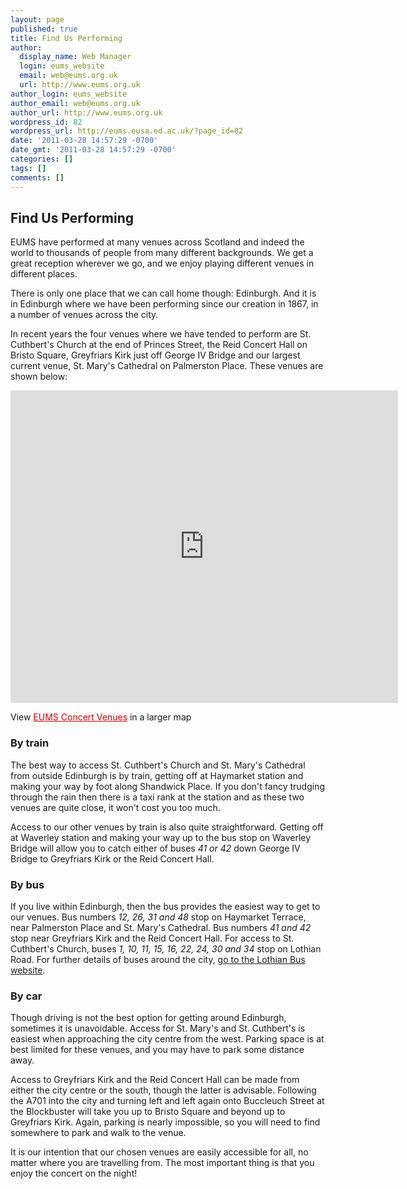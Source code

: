 ```yaml
---
layout: page
published: true
title: Find Us Performing
author:
  display_name: Web Manager
  login: eums_website
  email: web@eums.org.uk
  url: http://www.eums.org.uk
author_login: eums_website
author_email: web@eums.org.uk
author_url: http://www.eums.org.uk
wordpress_id: 82
wordpress_url: http://eums.eusa.ed.ac.uk/?page_id=82
date: '2011-03-28 14:57:29 -0700'
date_gmt: '2011-03-28 14:57:29 -0700'
categories: []
tags: []
comments: []
---
```


## Find Us Performing

EUMS have performed at many venues across Scotland and indeed the world to thousands of people from many different backgrounds. We get a great reception wherever we go, and we enjoy playing different venues in different places.

There is only one place that we can call home though: Edinburgh. And it is in Edinburgh where we have been performing since our creation in 1867, in a number of venues across the city.

In recent years the four venues where we have tended to perform are St. Cuthbert's Church at the end of Princes Street, the Reid Concert Hall on Bristo Square, Greyfriars Kirk just off George IV Bridge and our largest current venue, St. Mary's Cathedral on Palmerston Place. These venues are shown below:

<iframe width="620" height="500" frameborder="0" scrolling="no" marginheight="0" marginwidth="0" src="http://maps.google.co.uk/maps/ms?ie=UTF8&amp;fb=1&amp;gl=uk&amp;hq=bus&amp;hnear=Edinburgh,+City+of+Edinburgh&amp;hl=en&amp;msa=0&amp;msid=209692365812492475878.00049fdde0d44a95c34e2&amp;ll=55.947181,-3.201656&amp;spn=0.024031,0.04283&amp;z=14&amp;output=embed"></iframe>

View <a href="http://maps.google.co.uk/maps/ms?ie=UTF8&amp;fb=1&amp;gl=uk&amp;hq=bus&amp;hnear=Edinburgh,+City+of+Edinburgh&amp;hl=en&amp;msa=0&amp;msid=209692365812492475878.00049fdde0d44a95c34e2&amp;ll=55.947181,-3.201656&amp;spn=0.024031,0.04283&amp;z=14&amp;source=embed" style="color:#d40000;text-align:left">EUMS Concert Venues</a> in a larger map

### By train

The best way to access St. Cuthbert's Church and St. Mary's Cathedral from outside Edinburgh is by train, getting off at Haymarket station and making your way by foot along Shandwick Place. If you don't fancy trudging through the rain then there is a taxi rank at the station and as these two venues are quite close, it won't cost you too much.

Access to our other venues by train is also quite straightforward. Getting off at Waverley station and making your way up to the bus stop on Waverley Bridge will allow you to catch either of buses *41 or 42* down George IV Bridge to Greyfriars Kirk or the Reid Concert Hall.

### By bus

If you live within Edinburgh, then the bus provides the easiest way to get to our venues. Bus numbers <em>12, 26, 31 and 48</em> stop on Haymarket Terrace, near Palmerston Place and St. Mary's Cathedral. Bus numbers <em>41 and 42</em> stop near Greyfriars Kirk and the Reid Concert Hall. For access to St. Cuthbert's Church, buses <em>1, 10, 11, 15, 16, 22, 24, 30 and 34</em> stop on Lothian Road.&nbsp;For further details of buses around the city, <a title="Lothian Buses" href="http://lothianbuses.com/find-your-bus/route-maps.html" target="_blank">go to the Lothian Bus website</a>.

### By car

Though driving is not the best option for getting around Edinburgh, sometimes it is unavoidable. Access for St. Mary's and St. Cuthbert's is easiest when approaching the city centre from the west. Parking space is at best limited for these venues, and you may have to park some distance away.

Access to Greyfriars Kirk and the Reid Concert Hall can be made from either the city centre or the south, though the latter is advisable. Following the A701 into the city and turning left and left again onto Buccleuch Street at the Blockbuster will take you up to Bristo Square and beyond up to Greyfriars Kirk. Again, parking is nearly impossible, so you will need to find somewhere to park and walk to the venue.

It is our intention that our chosen venues are easily accessible for all, no matter where you are travelling from. The most important thing is that you enjoy the concert on the night!
